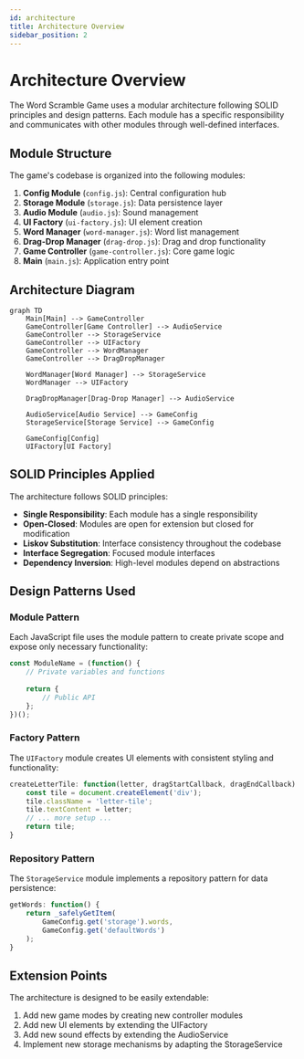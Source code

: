 ```yaml
---
id: architecture
title: Architecture Overview
sidebar_position: 2
---
```


# Architecture Overview

The Word Scramble Game uses a modular architecture following SOLID principles and design patterns. Each module has a specific responsibility and communicates with other modules through well-defined interfaces.

## Module Structure

The game's codebase is organized into the following modules:

1. **Config Module** (`config.js`): Central configuration hub
2. **Storage Module** (`storage.js`): Data persistence layer
3. **Audio Module** (`audio.js`): Sound management
4. **UI Factory** (`ui-factory.js`): UI element creation
5. **Word Manager** (`word-manager.js`): Word list management
6. **Drag-Drop Manager** (`drag-drop.js`): Drag and drop functionality
7. **Game Controller** (`game-controller.js`): Core game logic
8. **Main** (`main.js`): Application entry point

## Architecture Diagram

```mermaid
graph TD
    Main[Main] --> GameController
    GameController[Game Controller] --> AudioService
    GameController --> StorageService
    GameController --> UIFactory
    GameController --> WordManager
    GameController --> DragDropManager
    
    WordManager[Word Manager] --> StorageService
    WordManager --> UIFactory
    
    DragDropManager[Drag-Drop Manager] --> AudioService
    
    AudioService[Audio Service] --> GameConfig
    StorageService[Storage Service] --> GameConfig
    
    GameConfig[Config]
    UIFactory[UI Factory]
```

## SOLID Principles Applied

The architecture follows SOLID principles:

- **Single Responsibility**: Each module has a single responsibility
- **Open-Closed**: Modules are open for extension but closed for modification
- **Liskov Substitution**: Interface consistency throughout the codebase
- **Interface Segregation**: Focused module interfaces
- **Dependency Inversion**: High-level modules depend on abstractions

## Design Patterns Used

### Module Pattern
Each JavaScript file uses the module pattern to create private scope and expose only necessary functionality:

```javascript
const ModuleName = (function() {
    // Private variables and functions
    
    return {
        // Public API
    };
})();
```

### Factory Pattern
The `UIFactory` module creates UI elements with consistent styling and functionality:

```javascript
createLetterTile: function(letter, dragStartCallback, dragEndCallback) {
    const tile = document.createElement('div');
    tile.className = 'letter-tile';
    tile.textContent = letter;
    // ... more setup ...
    return tile;
}
```

### Repository Pattern
The `StorageService` module implements a repository pattern for data persistence:

```javascript
getWords: function() {
    return _safelyGetItem(
        GameConfig.get('storage').words, 
        GameConfig.get('defaultWords')
    );
}
```

## Extension Points

The architecture is designed to be easily extendable:

1. Add new game modes by creating new controller modules
2. Add new UI elements by extending the UIFactory
3. Add new sound effects by extending the AudioService
4. Implement new storage mechanisms by adapting the StorageService